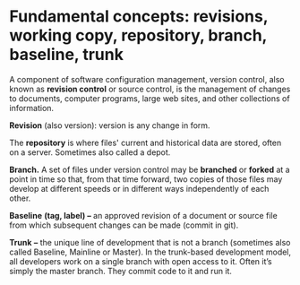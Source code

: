 # Fundamental concepts: revisions, working copy, repository, branch, baseline, trunk

  
A component of software configuration management, version control, also known as **revision control** or source control, is the management of changes to documents, computer programs, large web sites, and other collections of information.

**Revision** \(also version\): version is any change in form. 

The **repository** is where files' current and historical data are stored, often on a server. Sometimes also called a depot.

**Branch.** A set of files under version control may be **branched** or **forked** at a point in time so that, from that time forward, two copies of those files may develop at different speeds or in different ways independently of each other.

**Baseline** **\(tag, label\) –** an approved revision of a document or source file from which subsequent changes can be made \(commit in git\).

**Trunk** **–** the  unique line of development that is not a branch \(sometimes also called Baseline, Mainline or Master\). In the trunk-based development model, all developers work on a single branch with open access to it. Often it’s simply the master branch. They commit code to it and run it.

